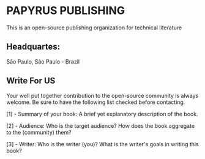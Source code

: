 # PAPYRUS PUBLISHING
This is an open-source publishing organization for technical literature

## Headquartes:
São Paulo, São Paulo - Brazil

## Write For US
Your well put together contribution to the open-source community is always welcome.
Be sure to have the following list checked before contacting.

[1] - Summary of your book: A brief yet explanatory description of the book.

[2] - Audience: Who is the target audience? How does the book aggregate to the (community) them?

[3] - Writer: Who is the writer (you)? What is the writer's goals in writing this book?
